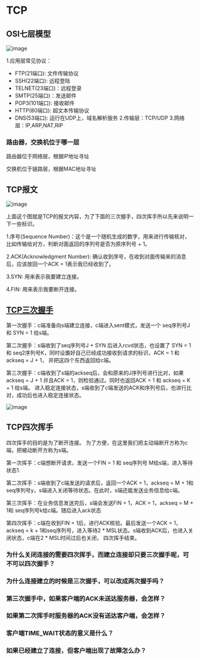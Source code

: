 # TCP

## OSI七层模型
![image](https://user-images.githubusercontent.com/72189350/202831131-154807c5-b821-4b64-a297-c5808b941126.png)

1.应用层常见协议：
  - FTP(21端口): 文件传输协议
  - SSH(22端口): 远程登陆
  - TELNET(23端口)：远程登录
  - SMTP(25端口)：发送邮件
  - POP3(101端口): 接收邮件
  - HTTP(80端口): 超文本传输协议
  - DNS(53端口): 运行在UDP上，域名解析服务
2.传输层：TCP/UDP
3.网络层：IP,ARP,NAT,RIP

### 路由器，交换机位于哪一层

路由器位于网络层，根据IP地址寻址

交换机位于链路层，根据MAC地址寻址


## TCP报文
![image](https://user-images.githubusercontent.com/72189350/202832021-22d4affa-4e15-4087-858f-2a5bab5fb3c0.png)

上面这个图就是TCP的报文内容，为了下面的三次握手，四次挥手所以先来说明一下一些标识。

1.序号(Sequence Number)：这个是一个随机生成的数字，用来进行传输核对，比如传输给对方，判断对面返回的序列号是否为原序列号 + 1。

2.ACK(Acknowledgment Number): 确认收到序号，在收到对面传输来的消息后，应该放回一个ACK = 1表示我已经收到了。

3.SYN: 用来表示我要建立连接。

4.FIN: 用来表示我要断开连接。


## [TCP三次握手](https://blog.csdn.net/crazymakercircle/article/details/114527369)

第一次握手：c端准备向s端建立连接，c端进入sent模式，发送一个 seq序列号J 和 SYN = 1 给s端。

第二次握手：s端收到了seq序列号J + SYN 后进入rcvd状态，也设置了 SYN = 1 和 seq2序列号K，同时设置好自己已经成功接收到请求的标识，ACK = 1 和 ackseq = J + 1，
并把这四个东西返回给c端。

第三次握手：c端收到了s端的ackseq后，会和原来的J序列号进行比对，如果ackseq = J + 1 并且ACK = 1，则检验通过。同时也返回ACK = 1 和 ackseq = K + 1 给s端。
进入稳定连接状态，s端收到了c端发送的ACK和序列号后，也进行比对，成功后也进入稳定连接状态。

![image](https://user-images.githubusercontent.com/72189350/202832657-88aa5f18-b588-4fa1-b7da-09cbb886b22c.png)


## TCP四次挥手

四次挥手的目的是为了断开连接。
为了方便，在这里我们把主动端断开方称为c端，把被动断开方称为s端。

第一次挥手：c端想断开请求，发送一个FIN = 1 和 seq序列号 M给s端，进入等待状态1.

第二次挥手：s端收到了c端发送的请求后，返回一个ACK = 1，ackseq = M + 1和 seq序列号y，s端进入关闭等待状态。在此时，s端还能发送业务信息给c端。

第三次挥手：在业务信息发送完后，s端会发送FIN = 1，ACK = 1，ackseq = M + 1和 seq序列号k给c端。随后进入ack状态

第四次挥手：c端在收到FIN = 1后，进行ACK核验。最后发送一个ACK = 1，ackseq = k + 1和seq序列号，进入等待2 * MSL状态。s端收到ACK后，也进入关闭状态，c端在2 * MSL时间过后也关闭，
四次挥手结束。

### 为什么关闭连接的需要四次挥手，而建立连接却只要三次握手呢，可不可以四次握手？

### 为什么连接建立的时候是三次握手，可以改成两次握手吗？

### 第三次握手中，如果客户端的ACK未送达服务器，会怎样？

### 如果第二次挥手时服务器的ACK没有送达客户端，会怎样？

### 客户端TIME_WAIT状态的意义是什么？

### 如果已经建立了连接，但客户端出现了故障怎么办？
